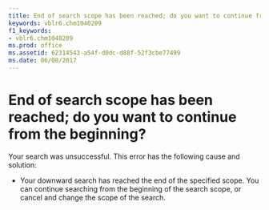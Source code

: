 ```yaml
---
title: End of search scope has been reached; do you want to continue from the beginning?
keywords: vblr6.chm1040209
f1_keywords:
- vblr6.chm1040209
ms.prod: office
ms.assetid: 62314543-a54f-d0dc-d88f-52f3cbe77499
ms.date: 06/08/2017
---
```



# End of search scope has been reached; do you want to continue from the beginning?

Your search was unsuccessful. This error has the following cause and solution:



- Your downward search has reached the end of the specified scope. You can continue searching from the beginning of the search scope, or cancel and change the scope of the search.
    


